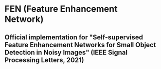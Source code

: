 # FEN (Feature Enhancement Network)
## Official implementation for "Self-supervised Feature Enhancement Networks for Small Object Detection in Noisy Images" (IEEE Signal Processing Letters, 2021)
